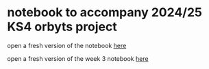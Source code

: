 # notebook to accompany 2024/25 KS4 orbyts project 

open a fresh version of the notebook [here](https://colab.research.google.com/github/Jools-Clarke/orbyts24/blob/main/lesson_2.ipynb)

open a fresh version of the week 3 notebook [here](https://colab.research.google.com/github/Jools-Clarke/SpeciesRetrieval/blob/main/data_loader.ipynb)
